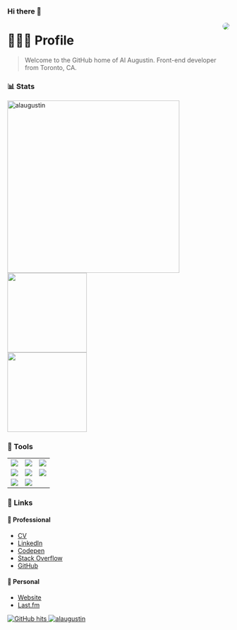 ### Hi there 👋
<!--
**alaugustin/alaugustin** is a ✨ _special_ ✨ repository because its `README.md` (this file) appears on your GitHub profile.

Here are some ideas to get you started:

- 🔭 I’m currently working on ...
- 🌱 I’m currently learning ...
- 👯 I’m looking to collaborate on ...
- 🤔 I’m looking for help with ...
- 💬 Ask me about ...
- 📫 How to reach me: ...
- 😄 Pronouns: ...
- ⚡ Fun fact: ...
-->
<img src="http://www.alaugust.in/img/al_headshot.jpeg" style="border-radius:50%" align="right" />

# 👨🏾‍💻 Profile
> Welcome to the GitHub home of Al Augustin. Front-end developer from Toronto, CA.

<!--
<details open="open">
  <summary>Table of Contents</summary>
  <ol>
    <li>
      <a href="#profile">Profile</a>
       <ul>
        <li><a href="#built-with">Built With</a></li>
      </ul>
    </li>
    <li><a href="#stats">Stats</a></li>
    <li><a href="#tools">Tools</a></li>
    <li>
        <a href="#links">Links</a>
      <ul>
        <li><a href="#professional">Professional</a></li>
        <li><a href="#personal">Personal</a></li>
      </ul>
    </li>
  </ol>
</details>
-->
 
### 📊 Stats

  <div><img align="left" width=390 src="https://github-readme-streak-stats.herokuapp.com/?user=alaugustin&theme=dark&border=61dafb&hide_border=true" alt="alaugustin" /></div>  
  <div><img height="180em"
        src="https://github-readme-stats.vercel.app/api?username=ALAUGUSTIN&theme=dark&show_icons=true" /></div>
  <div><img height="180em"
        src="https://github-readme-stats.vercel.app/api/top-langs/?username=ALAUGUSTIN&theme=dark&layout=compact" /></div>

### 🧰 Tools
<table style="text-align: center; border-collapse: collapse;">
    <tr>
        <td><img src="https://img.shields.io/badge/-HTML5-E34F26?style=flat&logo=html5&logoColor=white"></td>
        <td><img src="https://img.shields.io/badge/-CSS3-1572B6?style=flat&logo=css3&logoColor=white"></td>
        <td><img src="https://img.shields.io/badge/-JavaScript-eed718?style=flat&logo=javascript&logoColor=ffffff"></td>
    </tr>
    <tr>
        <td><img src="https://img.shields.io/badge/-Sass-cc6699?style=flat&logo=sass&logoColor=ffffff"></td>
        <td><img src="https://img.shields.io/badge/-Node.js-3C873A?style=flat&logo=Node.js&logoColor=white"></td>
        <td><img src="http://img.shields.io/badge/-Git-F1502F?style=flat&logo=git&logoColor=FFFFFF"></td>
    </tr>
    <tr>
        <td><img src="http://img.shields.io/badge/-Github-000000?style=flat&logo=github&logoColor=FFFFFF"></td>
        <td><img
                src="http://img.shields.io/badge/-VS%20Code-007ACC?style=flat&logo=visual%20studio%20code&logoColor=white">
        </td>
        <td></td>
    </tr>
</table>

### 🔗 Links

#### 💼 Professional
- <a href="https://app.box.com/s/d1yoc5bcx6w4m637kap71bm3el5jrtx5">CV</a>
- <a href="https://ca.linkedin.com/in/alaugustin">LinkedIn</a>
- <a href="https://codepen.io/alaugustin/pens/popular">Codepen</a>
- <a href="https://stackoverflow.com/users/1760096/al-augustin">Stack Overflow</a>
- <a href="https://github.com/alaugustin">GitHub</a>

#### 🎊 Personal
- <a href="http://www.alaugust.in/">Website</a>
- <a href="https://www.last.fm/user/o1k">Last.fm</a>

<a href="https://github.com/alaugustin/alaugustin" target="_blank">
  <img alt="GitHub hits" src="https://img.shields.io/github/last-commit/alaugustin/alaugustin?label=profile%20updated&style=flat-square"> <img src="https://komarev.com/ghpvc/?username=alaugustin" alt="alaugustin" />
</a>


